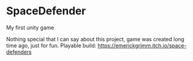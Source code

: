 # SpaceDefender
My first unity game


Nothing special that I can say about this project, game was created long time ago, just for fun. Playable build: https://emerickgrimm.itch.io/space-defenders
